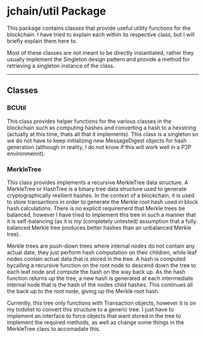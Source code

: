# jchain/util Package
This package contains classes that provide useful utility functions for the blockchain. I have tried to explain each within its respective class, but I will briefly explain them here to.

Most of these classes are not meant to be directly instantiated, rather they usually implement the Singleton design pattern and provide a method for retrieving a singleton instance of the class.

---
## Classes

### BCUtil
This class provides helper functions for the various classes in the blockchain such as computing hashes and converting a hash to a hexstring (actually at this time, thats all that it implements). This class is a singleton so we do not have to keep initializing new MessageDigest objects for hash generation (although in reality, I do not know if this will work well in a P2P environmennt).

### MerkleTree
This class provides implements a recursive MerkleTree data structure. A MerkleTree or HashTree is a binary tree data structure used to generate cryptographically resilient hashes. In the context of a blockchain, it is used to store transactions in order to generate the Merkle root hash used in block hash calculations. There is no explicit requirement that Merkle trees be balanced, however I have tried to implement this tree in such a manner that it is self-balancing (as it is my (completely untested) assumption that a fully balanced Merkle tree produces better hashes than an unbalanced Merkle tree).

Merkle trees are push-down trees where internal nodes do not contain any actual date, they just perform hash computation on their children, while leaf nodes contain actual data that is stored in the tree. A hash is computed bycalling a recursive function on the root node to descend down the tree to each leaf node and compute the hash on the way back up. As the hash function returns up the tree, a new hash is generated at each intermediate internal node that is the hash of the nodes child hashes. This continues all the back up to the root node, giving up the Merkle root hash.

Currently, this tree only functions with Transaction objects, however it is on my todolist to convert this structure to a generic tree. I just have to implement an interface to force objects that want stored in the tree to implement the required methods, as well as change some things in the MerkleTree class to accomadate this.
